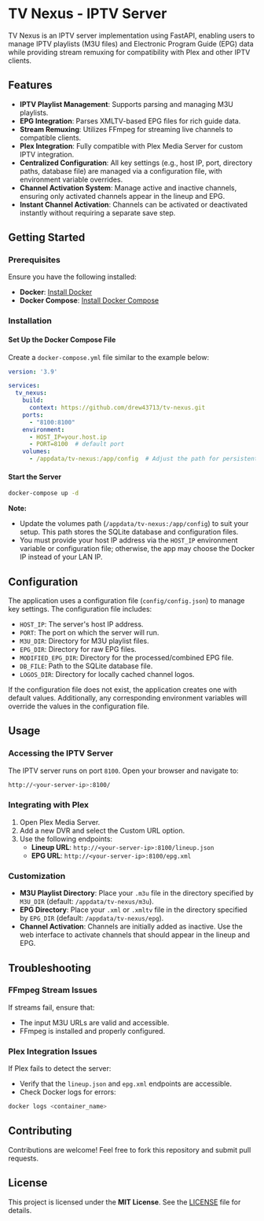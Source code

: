 # TV Nexus - IPTV Server

TV Nexus is an IPTV server implementation using FastAPI, enabling users to manage IPTV playlists (M3U files) and Electronic Program Guide (EPG) data while providing stream remuxing for compatibility with Plex and other IPTV clients.

## Features

- **IPTV Playlist Management**: Supports parsing and managing M3U playlists.
- **EPG Integration**: Parses XMLTV-based EPG files for rich guide data.
- **Stream Remuxing**: Utilizes FFmpeg for streaming live channels to compatible clients.
- **Plex Integration**: Fully compatible with Plex Media Server for custom IPTV integration.
- **Centralized Configuration**: All key settings (e.g., host IP, port, directory paths, database file) are managed via a configuration file, with environment variable overrides.
- **Channel Activation System**: Manage active and inactive channels, ensuring only activated channels appear in the lineup and EPG.
- **Instant Channel Activation**: Channels can be activated or deactivated instantly without requiring a separate save step.

## Getting Started

### Prerequisites

Ensure you have the following installed:

- **Docker**: [Install Docker](https://docs.docker.com/get-docker/)
- **Docker Compose**: [Install Docker Compose](https://docs.docker.com/compose/install/)

### Installation

#### Set Up the Docker Compose File

Create a `docker-compose.yml` file similar to the example below:

```yaml
version: '3.9'

services:
  tv_nexus:
    build:
      context: https://github.com/drew43713/tv-nexus.git
    ports:
      - "8100:8100"
    environment:
      - HOST_IP=your.host.ip
      - PORT=8100  # default port
    volumes:
      - /appdata/tv-nexus:/app/config  # Adjust the path for persistent storage
```

#### Start the Server

```sh
docker-compose up -d
```

**Note:**

- Update the volumes path (`/appdata/tv-nexus:/app/config`) to suit your setup. This path stores the SQLite database and configuration files.
- You must provide your host IP address via the `HOST_IP` environment variable or configuration file; otherwise, the app may choose the Docker IP instead of your LAN IP.

## Configuration

The application uses a configuration file (`config/config.json`) to manage key settings. The configuration file includes:

- `HOST_IP`: The server's host IP address.
- `PORT`: The port on which the server will run.
- `M3U_DIR`: Directory for M3U playlist files.
- `EPG_DIR`: Directory for raw EPG files.
- `MODIFIED_EPG_DIR`: Directory for the processed/combined EPG file.
- `DB_FILE`: Path to the SQLite database file.
- `LOGOS_DIR`: Directory for locally cached channel logos.

If the configuration file does not exist, the application creates one with default values. Additionally, any corresponding environment variables will override the values in the configuration file.

## Usage

### Accessing the IPTV Server

The IPTV server runs on port `8100`. Open your browser and navigate to:

```sh
http://<your-server-ip>:8100/
```

### Integrating with Plex

1. Open Plex Media Server.
2. Add a new DVR and select the Custom URL option.
3. Use the following endpoints:
   - **Lineup URL**: `http://<your-server-ip>:8100/lineup.json`
   - **EPG URL**: `http://<your-server-ip>:8100/epg.xml`

### Customization

- **M3U Playlist Directory**: Place your `.m3u` file in the directory specified by `M3U_DIR` (default: `/appdata/tv-nexus/m3u`).
- **EPG Directory**: Place your `.xml` or `.xmltv` file in the directory specified by `EPG_DIR` (default: `/appdata/tv-nexus/epg`).
- **Channel Activation**: Channels are initially added as inactive. Use the web interface to activate channels that should appear in the lineup and EPG.

## Troubleshooting

### FFmpeg Stream Issues

If streams fail, ensure that:

- The input M3U URLs are valid and accessible.
- FFmpeg is installed and properly configured.

### Plex Integration Issues

If Plex fails to detect the server:

- Verify that the `lineup.json` and `epg.xml` endpoints are accessible.
- Check Docker logs for errors:

```sh
docker logs <container_name>
```

## Contributing

Contributions are welcome! Feel free to fork this repository and submit pull requests.

## License

This project is licensed under the **MIT License**. See the [LICENSE](LICENSE) file for details.

